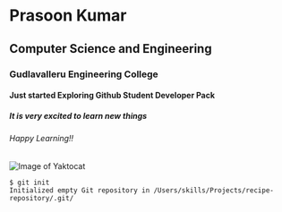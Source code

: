 # Prasoon Kumar
## Computer Science and Engineering 
### Gudlavalleru Engineering College
#### Just started Exploring Github Student Developer Pack
##### It is very excited to learn new things
###### Happy Learning!!

![Image of Yaktocat](https://octodex.github.com/images/yaktocat.png)

```
$ git init
Initialized empty Git repository in /Users/skills/Projects/recipe-repository/.git/
```
